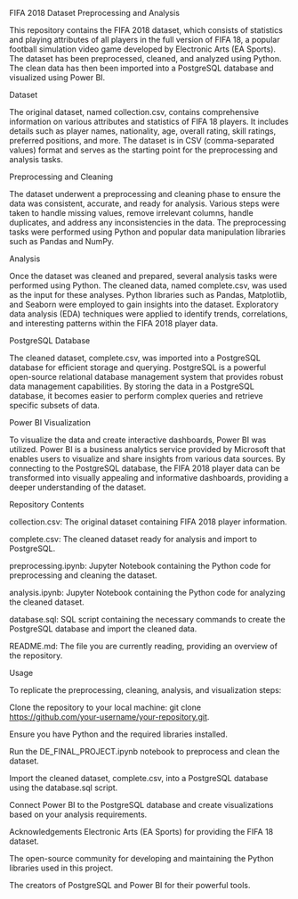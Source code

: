 FIFA 2018 Dataset Preprocessing and Analysis

This repository contains the FIFA 2018 dataset, which consists of statistics and playing attributes of all players in the full version of FIFA 18, a popular football simulation video game developed by Electronic Arts (EA Sports). The dataset has been preprocessed, cleaned, and analyzed using Python. The clean data has then been imported into a PostgreSQL database and visualized using Power BI.

Dataset

The original dataset, named collection.csv, contains comprehensive information on various attributes and statistics of FIFA 18 players. It includes details such as player names, nationality, age, overall rating, skill ratings, preferred positions, and more. The dataset is in CSV (comma-separated values) format and serves as the starting point for the preprocessing and analysis tasks.

Preprocessing and Cleaning

The dataset underwent a preprocessing and cleaning phase to ensure the data was consistent, accurate, and ready for analysis. Various steps were taken to handle missing values, remove irrelevant columns, handle duplicates, and address any inconsistencies in the data. The preprocessing tasks were performed using Python and popular data manipulation libraries such as Pandas and NumPy.

Analysis

Once the dataset was cleaned and prepared, several analysis tasks were performed using Python. The cleaned data, named complete.csv, was used as the input for these analyses. Python libraries such as Pandas, Matplotlib, and Seaborn were employed to gain insights into the dataset. Exploratory data analysis (EDA) techniques were applied to identify trends, correlations, and interesting patterns within the FIFA 2018 player data.

PostgreSQL Database

The cleaned dataset, complete.csv, was imported into a PostgreSQL database for efficient storage and querying. PostgreSQL is a powerful open-source relational database management system that provides robust data management capabilities. By storing the data in a PostgreSQL database, it becomes easier to perform complex queries and retrieve specific subsets of data.

Power BI Visualization

To visualize the data and create interactive dashboards, Power BI was utilized. Power BI is a business analytics service provided by Microsoft that enables users to visualize and share insights from various data sources. By connecting to the PostgreSQL database, the FIFA 2018 player data can be transformed into visually appealing and informative dashboards, providing a deeper understanding of the dataset.

Repository Contents

collection.csv: The original dataset containing FIFA 2018 player information.

complete.csv: The cleaned dataset ready for analysis and import to PostgreSQL.

preprocessing.ipynb: Jupyter Notebook containing the Python code for preprocessing and cleaning the dataset.

analysis.ipynb: Jupyter Notebook containing the Python code for analyzing the cleaned dataset.

database.sql: SQL script containing the necessary commands to create the PostgreSQL database and import the cleaned data.

README.md: The file you are currently reading, providing an overview of the repository.

Usage

To replicate the preprocessing, cleaning, analysis, and visualization steps:

Clone the repository to your local machine: git clone https://github.com/your-username/your-repository.git.

Ensure you have Python and the required libraries installed.

Run the DE_FINAL_PROJECT.ipynb notebook to preprocess and clean the dataset.

Import the cleaned dataset, complete.csv, into a PostgreSQL database using the database.sql script.

Connect Power BI to the PostgreSQL database and create visualizations based on your analysis requirements.


Acknowledgements
Electronic Arts (EA Sports) for providing the FIFA 18 dataset.

The open-source community for developing and maintaining the Python libraries used in this project.

The creators of PostgreSQL and Power BI for their powerful tools.
